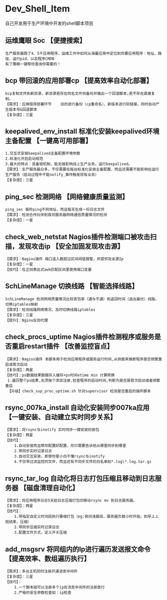# Dev_Shell_Item
自己开发用于生产环境中开发的shell脚本项目

## 运维鹰眼 Soc 【便捷搜索】
    生产服务器跑了4、5千应用程序，运维工作中如何从海量应用中定位到你要应用程序：地址、路径、运行pid、以及程序CMDB
    有了鹰眼一键帮你查询你需要的！
    

## bcp 带回滚的应用部署cp 【提高效率自动化部署】
    bcp复制文件到新目录，新目录若存在同名文件则备份并输出一个回滚脚本;若不存在直接复制。
    【需求】：应用程序部署环节    旧的进行备份（cp重命名），新版本进行软链接，同时自动产生版本号&回退脚本
    【复杂度】：三星

## keepalived_env_install 标准化安装keepalived环境主备配置 【一键高可用部署】
    1.交互式安装keepalived主备配置环境参数
    2.标准化开启启动规范
    3.最大的特点：具备锁机制，能无缝影响线上生产业务，运行keepalived。
    【需求】：生产服务器众多，不仅需要在每台标准化安装主备配置，而且还需要不能影响在运行生产服务（启动过程中不能notify_事件触发现有业务）
    【复杂度】：三星
    
## ping_sec 检测网络 【网络健康质量监测】
    ping_sec 每秒ping不同地址，而且每天生成一份日志文件
    【需求】：检测合作伙伴到我司服务器网络通信质量情况的检测
    【复杂度】：一星

## check_web_netstat Nagios插件检测端口被攻击扫描，发现攻击ip 【安全加固发现攻击源】
    【需求】：Nagios插件 端口连入数超过区间阀值报警，并提供攻击源Ip
    【复杂度】：一星
    【技巧】：在正则表达式awk匹配区间里使用端口变量

## SchLineManage 切换线路 【智能选择线路】
    SchLineManage 检测网络质量情况比较丢包率（通与不通）和返回时间（选出最优）线路，切换iptables映射
    【需求】：检测线路网络情况，及时切换线路iptables
    【复杂度】：三星
    【提升】：Nginx反向代理
    
## check_procs_uptime  Nagios插件检测程序或服务是否重启restart插件 【改善监控盲点】
    【需求】：Nagios插件 本脚本用于检测应用程序或服务运行时间,从侧面来推断程序是否频繁重启或首次启动
    【复杂度】：两星
    【技巧】：ps数据结果数据存入缓存+ps时间etime min 计算转换 
     1.遍历整个ps结果,无须挨个添加注册,检查程序的启动时间,判断为是否是首次启动或者频繁重启
     【升级】check_sup_proc_uptime.sh 针对supervisor 检测是否重启的插件脚本

## rsync_007ka_install  自动化安装同步007ka应用  【一键安装、自动建立实时同步关系】
    【需求】：将rsync与inotify 实时同步一键安装封装包
    【复杂度】：两星
    【技巧】：
        1.自动安装而且帮你配置好配置，你只需要告诉他从哪里同步到哪里
        2.带同步实时记录日志
        3.自动交互安装，即使你是小白不懂rsync与inotify
        4.不仅带过滤监控的文件，而且还有不同步文件的白名单如*.log\*.log.tar.gz
        

## rsync_tar_log  自动化将日志打包压缩且移动到日志服务器 【磁盘清理自动化】
    【需求】：将应用程序日志5天前日志压缩打包切移动rsync mv 到日志服务器。
    【复杂度】：两星
    【技巧】：
        1.带指定自定义时间段执行要缩打包（eg:夜间凌晨段，服务器负载小时开始，到早上上班结束，压缩）
        2.带同步压缩实时记录日志
        3.配置文件方式，定义开关压缩

## add_msgsrv  将同组内的Ip进行遍历发送报文命令   【提高效率、数组遍历执行】
    【需求】：多台主机同时注册开通消息中间件
    【复杂度】：三星
    【技巧】：
        1.一个脚本就可以注册多个ip在消息中间件的注册放行
        2.严格的安全参数检查如：ip检查
